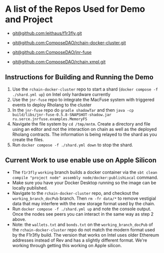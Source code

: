 # A list of the Repos Used for Demo and Project

* [git@github.com:leithaus/f1r3fly.git](https://github.com/leithaus/f1r3fly/tree/working)

* [git@github.com:ComposeDAO/rchain-docker-cluster.git](https://github.com/ComposeDAO/rchain-docker-cluster/)

* [git@github.com:ComposeDAO/jnr-fuse](https://github.com/ComposeDAO/jnr-fuse)

* [git@github.com:ComposeDAO/rchain.xmpl.git](https://github.com/ComposeDAO/rchain.xmpl)

## Instructions for Building and Running the Demo

1. Use the `rchain-docker-cluster` repo to start a shard (`docker compose -f ./shard.yml up`) on Intel only hardware currently
2. Use the `jnr-fuse` repo to integrate the MacFuse system with triggered events to deploy Rholang to the cluster
3. In the `jnr-fuse` repo do `gradle shadowTar` and then `java -cp build/libs/jnr-fuse-0.5.8-SNAPSHOT-shadow.jar ru.serce.jnrfuse.examples.MemoryFS`
4. Navigate the file system by `cd /tmp/mntm`. Create a directory and file using an editor and not the interaction on chain as well as the deployed Rholang contracts. The information is being relayed to the shard as you create the files.
5. Run `docker compose -f ./shard.yml down` to stop the shard.

## Current Work to use enable use on Apple Silicon

* The `f1r3fly` `working` branch builds a docker container via the `sbt clean compile "project node" assembly node/docker:publishLocal` command.
* Make sure you have your Docker Desktop running so the image can be locally published.
* Navigate to the `rchain-docker-cluster` repo, and checkout the `working_branch_docPub` branch. Then `rm -fr data/*` to remove vestigial data that may interfere with the new storage format used by the chain.
* Run `docker compose -f ./shard.yml up` and note the console output. Once the nodes see peers you can interact in the same way as step 2 above.
* Note: the `wallets.txt` and `bonds.txt` on the `working_branch_docPub` of the `rchain-docker-cluster` repo do not match the modern format used by the F1r3fly build. The version that works on Intel uses older Ethereum addresses instead of Rev and has a slightly different format. We're working through getting this working on Apple silicon. 

